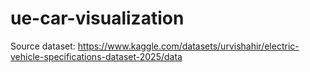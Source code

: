 # ue-car-visualization

Source dataset: https://www.kaggle.com/datasets/urvishahir/electric-vehicle-specifications-dataset-2025/data